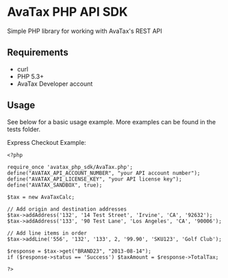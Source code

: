 AvaTax PHP API SDK
===========================

Simple PHP library for working with AvaTax's REST API

Requirements
------------

* curl
* PHP 5.3+
* AvaTax Developer account
    
Usage
-----

See below for a basic usage example. More examples can be found in the tests folder.
      
Express Checkout Example:

```
<?php

require_once 'avatax_php_sdk/AvaTax.php'; 
define("AVATAX_API_ACCOUNT_NUMBER", "your API account number");
define("AVATAX_API_LICENSE_KEY", "your API license key");
define("AVATAX_SANDBOX", true);

$tax = new AvaTaxCalc;

// Add origin and destination addresses
$tax->addAddress('132', '14 Test Street', 'Irvine', 'CA', '92632');
$tax->addAddress('133', '90 Test Lane', 'Los Angeles', 'CA', '90006');

// Add line items in order
$tax->addLine('556', '132', '133', 2, '99.90', 'SKU123', 'Golf Club');

$response = $tax->get("BRAND23", "2013-08-14");
if ($response->status == 'Success') $taxAmount = $response->TotalTax;

?>
